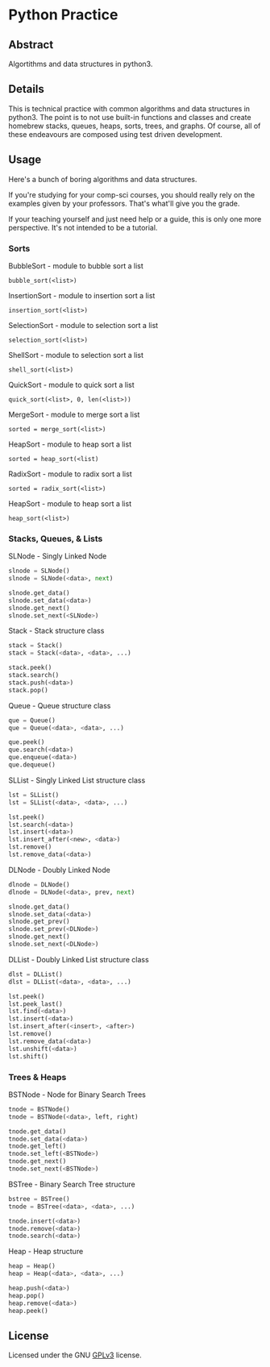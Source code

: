 # Python Practice #

## Abstract ##

Algortithms and data structures in python3.

## Details ##

This is technical practice with common algorithms and data structures in python3. The point is to not use built-in functions and classes and create homebrew stacks, queues, heaps, sorts, trees, and graphs. Of course, all of these endeavours are composed using test driven development.

## Usage ##

Here's a bunch of boring algorithms and data structures.

If you're studying for your comp-sci courses, you should really rely on the examples given by your professors. That's what'll give you the grade.

If your teaching yourself and just need help or a guide, this is only one more perspective. It's not intended to be a tutorial.

### Sorts ###

BubbleSort - module to bubble sort a list

```
bubble_sort(<list>)
```

InsertionSort - module to insertion sort a list

```
insertion_sort(<list>)
```

SelectionSort - module to selection sort a list

```
selection_sort(<list>)
```

ShellSort - module to selection sort a list

```
shell_sort(<list>)
```

QuickSort - module to quick sort a list

```
quick_sort(<list>, 0, len(<list>))
```

MergeSort - module to merge sort a list

```
sorted = merge_sort(<list>)
```

HeapSort - module to heap sort a list

```
sorted = heap_sort(<list)
```

RadixSort - module to radix sort a list

```
sorted = radix_sort(<list>)
```

HeapSort - module to heap sort a list

```
heap_sort(<list>)
```


### Stacks, Queues, & Lists ###

SLNode - Singly Linked Node

```Python
slnode = SLNode()
slnode = SLNode(<data>, next)

slnode.get_data()
slnode.set_data(<data>)
slnode.get_next()
slnode.set_next(<SLNode>)
```

Stack - Stack structure class

```Python
stack = Stack()
stack = Stack(<data>, <data>, ...)

stack.peek()
stack.search()
stack.push(<data>)
stack.pop()
```

Queue - Queue structure class

```Python
que = Queue()
que = Queue(<data>, <data>, ...)

que.peek()
que.search(<data>)
que.enqueue(<data>)
que.dequeue()
```

SLList - Singly Linked List structure class

```Python
lst = SLList()
lst = SLList(<data>, <data>, ...)

lst.peek()
lst.search(<data>)
lst.insert(<data>)
lst.insert_after(<new>, <data>)
lst.remove()
lst.remove_data(<data>)
```

DLNode - Doubly Linked Node

```Python
dlnode = DLNode()
dlnode = DLNode(<data>, prev, next)

slnode.get_data()
slnode.set_data(<data>)
slnode.get_prev()
slnode.set_prev(<DLNode>)
slnode.get_next()
slnode.set_next(<DLNode>)
```

DLList - Doubly Linked List structure class

```Python
dlst = DLList()
dlst = DLList(<data>, <data>, ...)

lst.peek()
lst.peek_last()
lst.find(<data>)
lst.insert(<data>)
lst.insert_after(<insert>, <after>)
lst.remove()
lst.remove_data(<data>)
lst.unshift(<data>)
lst.shift()
```

### Trees & Heaps ###

BSTNode - Node for Binary Search Trees

```Python
tnode = BSTNode()
tnode = BSTNode(<data>, left, right)

tnode.get_data()
tnode.set_data(<data>)
tnode.get_left()
tnode.set_left(<BSTNode>)
tnode.get_next()
tnode.set_next(<BSTNode>)
```

BSTree - Binary Search Tree structure

```Python
bstree = BSTree()
tnode = BSTree(<data>, <data>, ...)

tnode.insert(<data>)
tnode.remove(<data>)
tnode.search(<data>)
```

Heap - Heap structure

```Python
heap = Heap()
heap = Heap(<data>, <data>, ...)

heap.push(<data>)
heap.pop()
heap.remove(<data>)
heap.peek()
```

## License ##

Licensed under the GNU [GPLv3](https://www.gnu.org/licenses/gpl-3.0.en.html) license.
